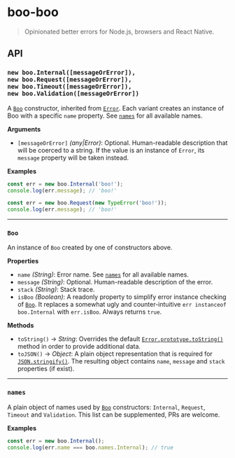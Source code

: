 boo-boo
=======
> Opinionated better errors for Node.js, browsers and React Native.

## API

### `new boo.Internal([messageOrError]),`<br>`new boo.Request([messageOrError]),`<br>`new boo.Timeout([messageOrError]),`<br>`new boo.Validation([messageOrError])`
A [`Boo`](#boo) constructor, inherited from [`Error`](https://developer.mozilla.org/en-US/docs/Web/JavaScript/Reference/Global_Objects/Error). 
Each variant creates an instance of Boo with a specific `name` property. See [`names`](#names) for all available names. 

__Arguments__
- `[messageOrError]` _(any|Error)_: Optional. Human-readable description that will be coerced to a string. 
If the value is an instance of `Error`, its `message` property will be taken instead.

__Examples__
```js
const err = new boo.Internal('boo!');
console.log(err.message); // 'boo!'

const err = new boo.Request(new TypeError('boo!'));
console.log(err.message); // 'boo!'
```

---

### `Boo`
An instance of `Boo` created by one of constructors above.

__Properties__
- `name` _(String)_: Error name. See [`names`](#names) for all available names. 
- `message` _(String)_: Optional. Human-readable description of the error.
- `stack` _(String)_: Stack trace.
- `isBoo` _(Boolean)_: A readonly property to simplify error instance checking of [`Boo`](#boo).
It replaces a somewhat ugly and counter-intuitive `err instanceof boo.Internal` with `err.isBoo`. Always returns `true`.

__Methods__
- `toString()` → _String_: Overrides the default [`Error.prototype.toString()`](https://developer.mozilla.org/en-US/docs/Web/JavaScript/Reference/Global_Objects/Error/toString) 
method in order to provide additional data.
- `toJSON()` → _Object_: A plain object representation that is required for [`JSON.stringify()`](https://developer.mozilla.org/en/docs/Web/JavaScript/Reference/Global_Objects/JSON/stringify). 
The resulting object contains `name`, `message` and `stack` properties (if exist).

---

### `names`
A plain object of names used by [`Boo`](#boo) constructors: `Internal`, `Request`, `Timeout` and `Validation`. 
This list can be supplemented, PRs are welcome.

__Examples__
```js
const err = new boo.Internal();
console.log(err.name === boo.names.Internal); // true
```
